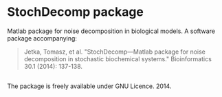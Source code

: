 # StochDecomp package

Matlab package for noise decomposition in biological models. A software package accompanying:

> Jetka, Tomasz, et al. "StochDecomp—Matlab package for noise decomposition in stochastic biochemical systems." Bioinformatics 30.1 (2014): 137-138.


##
The package is freely available under GNU Licence. 2014.
